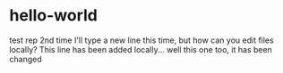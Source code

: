 # hello-world
test rep 2nd time
I'll type a new line this time, but how can you edit files locally?
This line has been added locally...
well this one too, it has been changed